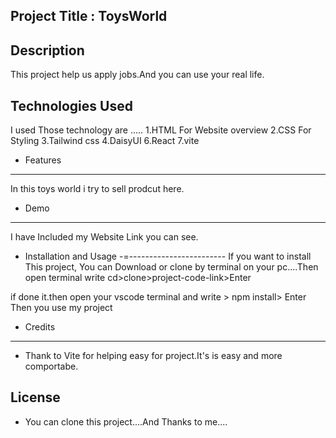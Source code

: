 Project Title : ToysWorld
-------------------------

Description
--------------------
This project help us apply jobs.And you can use your real life.

Technologies Used
----------------------------
I used Those technology are .....
1.HTML For Website overview
2.CSS  For Styling
3.Tailwind css
4.DaisyUI
6.React
7.vite

* Features
--------------------------
In this toys world i try to sell prodcut here.

* Demo
------------------------------
I have Included my Website Link you can see.
<!-- https://reliable-bavarois-08c782.netlify.app/ -->

* Installation and Usage
-=------------------------
If you want to install This project, You can Download or clone by terminal on your pc....Then open terminal write cd>clone>project-code-link>Enter

if done it.then open your vscode terminal
and write > npm install> Enter 
Then you use my project 


* Credits
----------------
* Thank to Vite for helping easy for project.It's is easy and more comportabe.

License
-----------------
* You can clone this project....And Thanks to me....

